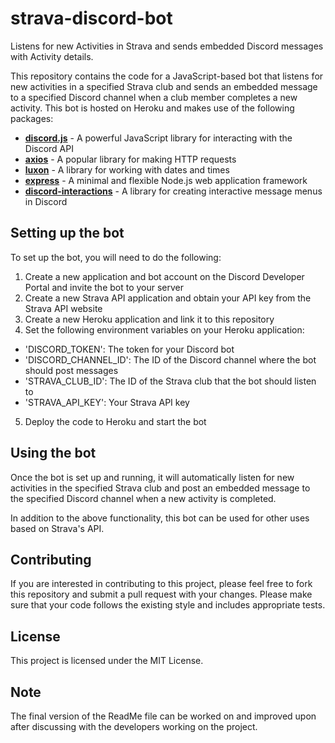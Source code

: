 # strava-discord-bot

Listens for new Activities in Strava and sends embedded Discord messages with Activity details. 

This repository contains the code for a JavaScript-based bot that listens for new activities in a specified Strava club and sends an embedded message to a specified Discord channel when a club member completes a new activity. This bot is hosted on Heroku and makes use of the following packages:

- **[discord.js](https://discord.js.org)** - A powerful JavaScript library for interacting with the Discord API
- **[axios](https://axios-http.com/docs/api_intro)** - A popular library for making HTTP requests
- **[luxon](https://moment.github.io/luxon/#/)** - A library for working with dates and times
- **[express](https://expressjs.com/)** - A minimal and flexible Node.js web application framework
- **[discord-interactions](https://github.com/discord/discord-interactions-js)** - A library for creating interactive message menus in Discord

## Setting up the bot
To set up the bot, you will need to do the following:

1. Create a new application and bot account on the Discord Developer Portal and invite the bot to your server
2. Create a new Strava API application and obtain your API key from the Strava API website
3. Create a new Heroku application and link it to this repository
4. Set the following environment variables on your Heroku application:
  - 'DISCORD_TOKEN': The token for your Discord bot
  - 'DISCORD_CHANNEL_ID': The ID of the Discord channel where the bot should post messages
  - 'STRAVA_CLUB_ID': The ID of the Strava club that the bot should listen to
  - 'STRAVA_API_KEY': Your Strava API key
5. Deploy the code to Heroku and start the bot

## Using the bot
Once the bot is set up and running, it will automatically listen for new activities in the specified Strava club and post an embedded message to the specified Discord channel when a new activity is completed.

In addition to the above functionality, this bot can be used for other uses based on Strava's API.

## Contributing
If you are interested in contributing to this project, please feel free to fork this repository and submit a pull request with your changes. Please make sure that your code follows the existing style and includes appropriate tests.

## License
This project is licensed under the MIT License.

## Note
The final version of the ReadMe file can be worked on and improved upon after discussing with the developers working on the project.

